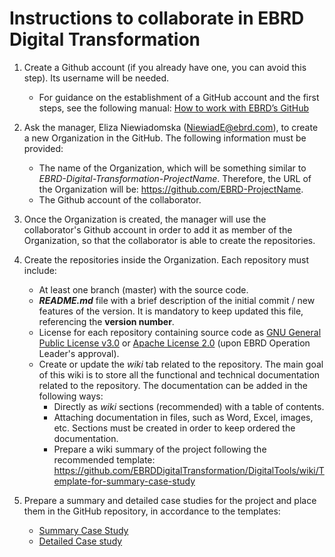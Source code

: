# Instructions to collaborate in EBRD Digital Transformation

1. Create a Github account (if you already have one, you can avoid this step). Its username will be needed.
    * For guidance on the establishment of a GitHub account and the first steps, see the following manual: [How to work with EBRD’s GitHub](https://github.com/EBRDDigitalTransformation/EBRD-Digital-Transformation/blob/master/Manuals/EBRD_Manual%20for%20Creation%20of%20a%20GitHub_Repository_v1.docx)

2. Ask the manager, Eliza Niewiadomska (NiewiadE@ebrd.com), to create a new Organization in the GitHub. The following information must be provided:
    * The name of the Organization, which will be something similar to *EBRD-Digital-Transformation-ProjectName*. Therefore, the URL of the Organization will be: https://github.com/EBRD-ProjectName.
    * The Github account of the collaborator.
  
3. Once the Organization is created, the manager will use the collaborator's Github account in order to add it as member of the Organization, so that the collaborator is able to create the repositories.

4. Create the repositories inside the Organization. Each repository must include:
    * At least one branch (master) with the source code.
    * ***README.md*** file with a brief description of the initial commit / new features of the version. It is mandatory to keep updated this file, referencing the **version number**.
    * License for each repository containing source code as [GNU General Public License v3.0](https://choosealicense.com/licenses/lgpl-3.0/) or [Apache License 2.0](https://choosealicense.com/licenses/apache-2.0/) (upon EBRD Operation Leader's approval).
    * Create or update the *wiki* tab related to the repository. The main goal of this wiki is to store all the functional and technical documentation related to the repository. The documentation can be added in the following ways:
      * Directly as *wiki* sections (recommended) with a table of contents.
      * Attaching documentation in files, such as Word, Excel, images, etc. Sections must be created in order to keep ordered the documentation.
      * Prepare a wiki summary of the project following the recommended template: https://github.com/EBRDDigitalTransformation/DigitalTools/wiki/Template-for-summary-case-study

5. Prepare a summary and detailed case studies for the project and place them in the GitHub repository, in accordance to the templates: 
      * [Summary Case Study](https://github.com/EBRDDigitalTransformation/EBRD-Digital-Transformation/blob/master/TEMPLATES%20for%20Case%20studies/HUDDLE%20TEMPLATE_SUMMARY_CASE%20STUDY_FOR%20GITHUB.pptx)
      * [Detailed Case study](https://github.com/EBRDDigitalTransformation/EBRD-Digital-Transformation/blob/master/TEMPLATES%20for%20Case%20studies/HUDDLE%20TEMPLATE_DETAILED_CASE%20STUDY_FOR%20GITHUB.docx)
